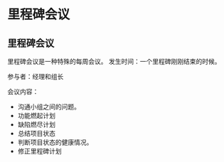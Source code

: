 # 里程碑会议

## 里程碑会议

里程碑会议是一种特殊的每周会议。
发生时间：一个里程碑刚刚结束的时候。

参与者：经理和组长

会议内容：

- 沟通小组之间的问题。
- 功能燃起计划
- 缺陷燃尽计划
- 总结项目状态
- 判断项目状态的健康情况。
- 修正里程碑计划
